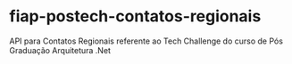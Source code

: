# fiap-postech-contatos-regionais
API para Contatos Regionais referente ao Tech Challenge do curso de Pós Graduação Arquitetura .Net
